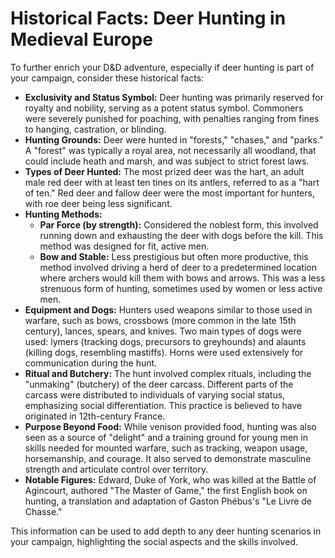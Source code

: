 # Historical Facts: Deer Hunting in Medieval Europe

To further enrich your D&D adventure, especially if deer hunting is part of your campaign, consider these historical facts:

*   **Exclusivity and Status Symbol:** Deer hunting was primarily reserved for royalty and nobility, serving as a potent status symbol. Commoners were severely punished for poaching, with penalties ranging from fines to hanging, castration, or blinding.
*   **Hunting Grounds:** Deer were hunted in "forests," "chases," and "parks." A "forest" was typically a royal area, not necessarily all woodland, that could include heath and marsh, and was subject to strict forest laws.
*   **Types of Deer Hunted:** The most prized deer was the hart, an adult male red deer with at least ten tines on its antlers, referred to as a "hart of ten." Red deer and fallow deer were the most important for hunters, with roe deer being less significant.
*   **Hunting Methods:**
    *   **Par Force (by strength):** Considered the noblest form, this involved running down and exhausting the deer with dogs before the kill. This method was designed for fit, active men.
    *   **Bow and Stable:** Less prestigious but often more productive, this method involved driving a herd of deer to a predetermined location where archers would kill them with bows and arrows. This was a less strenuous form of hunting, sometimes used by women or less active men.
*   **Equipment and Dogs:** Hunters used weapons similar to those used in warfare, such as bows, crossbows (more common in the late 15th century), lances, spears, and knives. Two main types of dogs were used: lymers (tracking dogs, precursors to greyhounds) and alaunts (killing dogs, resembling mastiffs). Horns were used extensively for communication during the hunt.
*   **Ritual and Butchery:** The hunt involved complex rituals, including the "unmaking" (butchery) of the deer carcass. Different parts of the carcass were distributed to individuals of varying social status, emphasizing social differentiation. This practice is believed to have originated in 12th-century France.
*   **Purpose Beyond Food:** While venison provided food, hunting was also seen as a source of "delight" and a training ground for young men in skills needed for mounted warfare, such as tracking, weapon usage, horsemanship, and courage. It also served to demonstrate masculine strength and articulate control over territory.
*   **Notable Figures:** Edward, Duke of York, who was killed at the Battle of Agincourt, authored "The Master of Game," the first English book on hunting, a translation and adaptation of Gaston Phébus's "Le Livre de Chasse."

This information can be used to add depth to any deer hunting scenarios in your campaign, highlighting the social aspects and the skills involved.